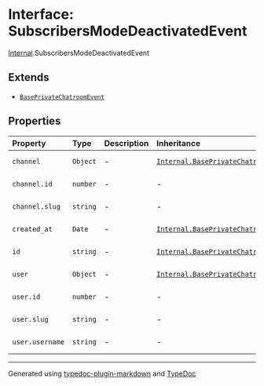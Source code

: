 # Interface: SubscribersModeDeactivatedEvent

[Internal](../index.md).SubscribersModeDeactivatedEvent

## Extends

- [`BasePrivateChatroomEvent`](BasePrivateChatroomEvent.md)

## Properties

| Property | Type | Description | Inheritance | Source |
| :------ | :------ | :------ | :------ | :------ |
| `channel` | `Object` | - | [`Internal.BasePrivateChatroomEvent.channel`](BasePrivateChatroomEvent.md) | [ws/private-chatroom/base.event.ts:3](https://github.com/zSoulweaver/kient/blob/cb3a38e/src/ws/private-chatroom/base.event.ts#L3) |
| `channel.id` | `number` | - | - | [ws/private-chatroom/base.event.ts:4](https://github.com/zSoulweaver/kient/blob/cb3a38e/src/ws/private-chatroom/base.event.ts#L4) |
| `channel.slug` | `string` | - | - | [ws/private-chatroom/base.event.ts:5](https://github.com/zSoulweaver/kient/blob/cb3a38e/src/ws/private-chatroom/base.event.ts#L5) |
| `created_at` | `Date` | - | [`Internal.BasePrivateChatroomEvent.created_at`](BasePrivateChatroomEvent.md) | [ws/private-chatroom/base.event.ts:12](https://github.com/zSoulweaver/kient/blob/cb3a38e/src/ws/private-chatroom/base.event.ts#L12) |
| `id` | `string` | - | [`Internal.BasePrivateChatroomEvent.id`](BasePrivateChatroomEvent.md) | [ws/private-chatroom/base.event.ts:2](https://github.com/zSoulweaver/kient/blob/cb3a38e/src/ws/private-chatroom/base.event.ts#L2) |
| `user` | `Object` | - | [`Internal.BasePrivateChatroomEvent.user`](BasePrivateChatroomEvent.md) | [ws/private-chatroom/base.event.ts:7](https://github.com/zSoulweaver/kient/blob/cb3a38e/src/ws/private-chatroom/base.event.ts#L7) |
| `user.id` | `number` | - | - | [ws/private-chatroom/base.event.ts:8](https://github.com/zSoulweaver/kient/blob/cb3a38e/src/ws/private-chatroom/base.event.ts#L8) |
| `user.slug` | `string` | - | - | [ws/private-chatroom/base.event.ts:9](https://github.com/zSoulweaver/kient/blob/cb3a38e/src/ws/private-chatroom/base.event.ts#L9) |
| `user.username` | `string` | - | - | [ws/private-chatroom/base.event.ts:10](https://github.com/zSoulweaver/kient/blob/cb3a38e/src/ws/private-chatroom/base.event.ts#L10) |

***

Generated using [typedoc-plugin-markdown](https://www.npmjs.com/package/typedoc-plugin-markdown) and [TypeDoc](https://typedoc.org/)
